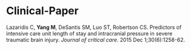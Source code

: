 Clinical-Paper
==============

Lazaridis C, **Yang M**, DeSantis SM, Luo ST, Robertson CS. Predictors of intensive care unit length of stay and intracranial pressure in severe traumatic brain injury. _Journal of critical care_. 2015 Dec 1;30(6):1258-62.
